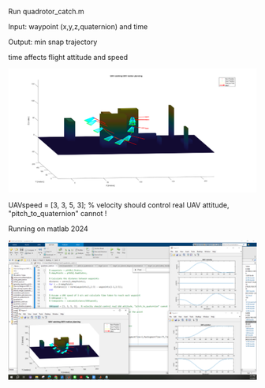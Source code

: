 Run quadrotor_catch.m 

Input: waypoint (x,y,z,quaternion) and time

Output: min snap trajectory 

time affects flight attitude and speed

![](UAV_catch.png)

UAVspeed = [3, 3, 5, 3];   % velocity should control real UAV attitude, "pitch_to_quaternion" cannot !

Running on matlab 2024

![](UAV_catch_velocity_update.png)

